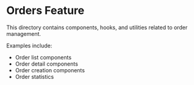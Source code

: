 
# Orders Feature

This directory contains components, hooks, and utilities related to order management.

Examples include:
- Order list components
- Order detail components
- Order creation components
- Order statistics
